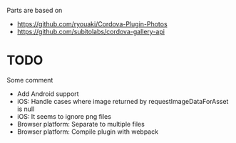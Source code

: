 Parts are based on

- https://github.com/ryouaki/Cordova-Plugin-Photos
- https://github.com/subitolabs/cordova-gallery-api 

# TODO
Some comment
- Add Android support
- iOS: Handle cases where image returned by requestImageDataForAsset is null
- iOS: It seems to ignore png files
- Browser platform: Separate to multiple files
- Browser platform: Compile plugin with webpack
